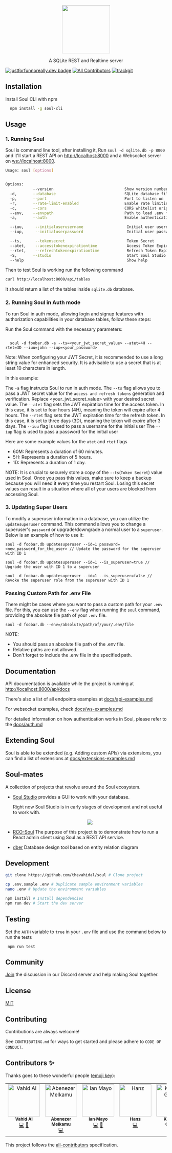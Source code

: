 <p align="center">
    <img src='docs/logo.png' height='150px' style="">
    <p align="center">
        A SQLite REST and Realtime server
    </p>
</p>

[![justforfunnoreally.dev badge](https://img.shields.io/badge/justforfunnoreally-dev-9ff)](https://justforfunnoreally.dev)
[![All Contributors](https://img.shields.io/github/all-contributors/thevahidal/soul?color=ee8449&style=flat-square)](#contributors)
[![trackgit](https://us-central1-trackgit-analytics.cloudfunctions.net/token/ping/la8rmyedi6oogy87pxla)](https://trackgit.com)

## Installation

Install Soul CLI with npm

```bash
  npm install -g soul-cli
```

## Usage

### 1. Running Soul

Soul is command line tool, after installing it,
Run `soul -d sqlite.db -p 8000` and it'll start a REST API on [http://localhost:8000](http://localhost:8000) and a Websocket server on [ws://localhost:8000](ws://localhost:8000).

```bash
Usage: soul [options]


Options:
            --version                               Show version number                                 [boolean]
  -d,       --database                              SQLite database file or :memory:                    [string] [required]
  -p,       --port                                  Port to listen on                                   [number]
  -r,       --rate-limit-enabled                    Enable rate limiting                                [boolean]
  -c,       --cors                                  CORS whitelist origins                              [string]
  --env,    --envpath                               Path to load .env file                              [string]
  -a,       --auth                                  Enable authentication and authorization             [boolean]

  --iuu,     --initialuserusername                   Initial user username                               [string]
  --iup,     --initialuserpassword                   Initial user password                               [string]

  --ts,      --tokensecret                           Token Secret                                        [string]
  --atet,    --accesstokenexpirationtime             Access Token Expiration Time    (Default: 5H)       [string]
  --rtet,    --refreshtokenexpirationtime            Refresh Token Expiration Time   (Default: 1D)       [string]
  -S,       --studio                                 Start Soul Studio in parallel
  --help                                             Show help

```

Then to test Soul is working run the following command

```bash
curl http://localhost:8000/api/tables
```

It should return a list of the tables inside `sqlite.db` database.

### 2. Running Soul in Auth mode

To run Soul in auth mode, allowing login and signup features with authorization capabilities in your database tables, follow these steps:

Run the Soul command with the necessary parameters:

```

  soul -d foobar.db -a --ts=<your_jwt_secret_value> --atet=4H --rtet=3D --iuu=john --iup=<your_password>

```

Note: When configuring your JWT Secret, it is recommended to use a long string value for enhanced security. It is advisable to use a secret that is at least 10 characters in length.

In this example:

The `-a` flag instructs Soul to run in auth mode.
The `--ts` flag allows you to pass a JWT secret value for the `access and refresh tokens` generation and verification. Replace <your_jwt_secret_value> with your desired secret value.
The `--atet` flag sets the JWT expiration time for the access token. In this case, it is set to four hours (4H), meaning the token will expire after 4 hours.
The `--rtet` flag sets the JWT expiration time for the refresh token. In this case, it is set to three days (3D), meaning the token will expire after 3 days.
The `--iuu` flag is used to pass a username for the initial user
The `--iup` flag is used to pass a password for the initial user

Here are some example values for the `atet` and `rtet` flags

- 60M: Represents a duration of 60 minutes.
- 5H: Represents a duration of 5 hours.
- 1D: Represents a duration of 1 day.

NOTE: It is crucial to securely store a copy of the `--ts`(`Token Secret`) value used in Soul. Once you pass this values, make sure to keep a backup because you will need it every time you restart Soul. Losing this secret values can result in a situation where all of your users are blocked from accessing Soul.

### 3. Updating Super Users

To modify a superuser information in a database, you can utilize the `updatesuperuser` command. This command allows you to change a superuser's `password` or upgrade/downgrade a normal user to a `superuser`. Below is an example of how to use it:

```
soul -d foobar.db updatesuperuser --id=1 password=<new_password_for_the_user> // Update the password for the superuser with ID 1

soul -d foobar.db updatesuperuser --id=1 --is_superuser=true // Upgrade the user with ID 1 to a superuser

soul -d foobar.db updatesuperuser --id=1 --is_superuser=false // Revoke the superuser role from the superuser with ID 1
```

### Passing Custom Path for .env File

There might be cases where you want to pass a custom path for your `.env` file. For this, you can use the `--env` flag when running the `soul` command, providing the absolute file path of your `.env` file.

```shell
soul -d foobar.db --env=/absolute/path/of/your/.env/file
```

NOTE:

- You should pass an absolute file path of the .env file.
- Relative paths are not allowed.
- Don't forget to include the .env file in the specified path.

## Documentation

API documentation is available while the project is running at [http://localhost:8000/api/docs](http://localhost:8000/api/docs)

There's also a list of all endpoints examples at [docs/api-examples.md](docs/api-examples.md)

For websocket examples, check [docs/ws-examples.md](docs/ws-examples.md)

For detailed information on how authentication works in Soul, please refer to the [docs/auth.md](docs/auth.md)

## Extending Soul

Soul is able to be extended (e.g. Adding custom APIs) via extensions, you can find a list of extensions at [docs/extensions-examples.md](docs/extensions-examples.md)

## Soul-mates

A collection of projects that revolve around the Soul ecosystem.

- [Soul Studio](https://github.com/thevahidal/soul-studio) provides a GUI to work with your database.

  Right now Soul Studio is in early stages of development and not useful to work with.

    <p align="center">
        <img src='docs/soul-studio.png' style="">
    </p>

- [RCO-Soul](https://github.com/DeepBlueCLtd/RCO-Soul) The purpose of this project is to demonstrate how to run a React admin client using Soul as a REST API service.

- [dber](https://github.com/findyourmagic/dber) Database design tool based on entity relation diagram

## Development

```bash
git clone https://github.com/thevahidal/soul # Clone project

cp .env.sample .env # Duplicate sample environment variables
nano .env # Update the environment variables

npm install # Install dependencies
npm run dev # Start the dev server
```

## Testing

Set the `AUTH` variable to `true` in your `.env` file and use the command below to run the tests

```
 npm run test
```

## Community

[Join](https://bit.ly/soul-discord) the discussion in our Discord server and help making Soul together.

## License

[MIT](https://choosealicense.com/licenses/mit/)

## Contributing

Contributions are always welcome!

See `CONTRIBUTING.md` for ways to get started and please adhere to `CODE OF CONDUCT`.

## Contributors ✨

Thanks goes to these wonderful people ([emoji key](https://allcontributors.org/docs/en/emoji-key)):

<!-- ALL-CONTRIBUTORS-LIST:START - Do not remove or modify this section -->
<!-- prettier-ignore-start -->
<!-- markdownlint-disable -->
<table>
  <tbody>
    <tr>
      <td align="center" valign="top" width="14.28%"><a href="http://linktr.ee/thevahidal"><img src="https://avatars.githubusercontent.com/u/20302825?v=4?s=100" width="100px;" alt="Vahid Al"/><br /><sub><b>Vahid Al</b></sub></a><br /><a href="https://github.com/thevahidal/soul/commits?author=thevahidal" title="Code">💻</a> <a href="https://github.com/thevahidal/soul/pulls?q=is%3Apr+reviewed-by%3Athevahidal" title="Reviewed Pull Requests">👀</a></td>
      <td align="center" valign="top" width="14.28%"><a href="https://github.com/AbegaM"><img src="https://avatars.githubusercontent.com/u/70259638?v=4?s=100" width="100px;" alt="Abenezer Melkamu"/><br /><sub><b>Abenezer Melkamu</b></sub></a><br /><a href="https://github.com/thevahidal/soul/commits?author=AbegaM" title="Code">💻</a></td>
      <td align="center" valign="top" width="14.28%"><a href="https://github.com/IanMayo"><img src="https://avatars.githubusercontent.com/u/1108513?v=4?s=100" width="100px;" alt="Ian Mayo"/><br /><sub><b>Ian Mayo</b></sub></a><br /><a href="https://github.com/thevahidal/soul/commits?author=IanMayo" title="Code">💻</a> <a href="https://github.com/thevahidal/soul/pulls?q=is%3Apr+reviewed-by%3AIanMayo" title="Reviewed Pull Requests">👀</a></td>
      <td align="center" valign="top" width="14.28%"><a href="https://godot.id"><img src="https://avatars.githubusercontent.com/u/40712686?v=4?s=100" width="100px;" alt="Hanz"/><br /><sub><b>Hanz</b></sub></a><br /><a href="https://github.com/thevahidal/soul/commits?author=HanzCEO" title="Code">💻</a></td>
      <td align="center" valign="top" width="14.28%"><a href="https://github.com/KoenDG"><img src="https://avatars.githubusercontent.com/u/1440619?v=4?s=100" width="100px;" alt="Koen De Groote"/><br /><sub><b>Koen De Groote</b></sub></a><br /><a href="https://github.com/thevahidal/soul/commits?author=KoenDG" title="Code">💻</a></td>
      <td align="center" valign="top" width="14.28%"><a href="https://github.com/TahaKhanAbdalli"><img src="https://avatars.githubusercontent.com/u/50602678?v=4?s=100" width="100px;" alt="Muhammad Taha Khan"/><br /><sub><b>Muhammad Taha Khan</b></sub></a><br /><a href="https://github.com/thevahidal/soul/commits?author=TahaKhanAbdalli" title="Code">💻</a></td>
    </tr>
  </tbody>
</table>

<!-- markdownlint-restore -->
<!-- prettier-ignore-end -->

<!-- ALL-CONTRIBUTORS-LIST:END -->

This project follows the [all-contributors](https://github.com/all-contributors/all-contributors) specification.
